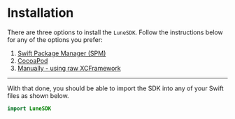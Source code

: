 # Installation

There are three options to install the `LuneSDK`. Follow the instructions below for any of the options you prefer:

1. [Swift Package Manager (SPM)](spm.md)
2. [CocoaPod](cocoapods.md)
3. [Manually - using raw XCFramework](manual.md)

---

With that done, you should be able to import the SDK into any of your
Swift files as shown below.

```swift
import LuneSDK
```
